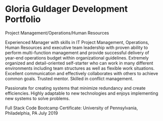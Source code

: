 # Gloria Guldager Development Portfolio

Project Management/Operations/Human Resources

Experienced Manager with skills in IT Project Management, Operations, Human Resources and executive team leadership with proven ability to perform multi-function management and provide successful delivery of year-end operations budget within organizational guidelines. Extremely organized and detail-oriented self-starter who can work in many different environments including team structures as well as flexible work situations. Excellent communication and effectively collaborates with others to achieve common goals. Trusted mentor. Skilled in conflict management.

Passionate for creating systems that minimize redundancy and create efficiencies. Highly adaptable to new technologies and enjoys implementing new systems to solve problems.

Full Stack Code Bootcamp Certificate: University of Pennsylvania​, Philadelphia, PA July 2019